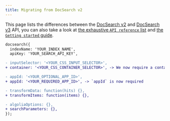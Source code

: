 ```yaml
---
title: Migrating from DocSearch v2
---
```


This page lists the differences between the [DocSearch v2](/docs/legacy/dropdown) and [DocSearch v3](/docs/v3/docsearch) API, you can also take a look at [the exhaustive `API reference` list](/docs/api) and [the `Getting started` guide](/docs/v3/docsearch).

```diff
docsearch({
  indexName: 'YOUR_INDEX_NAME',
  apiKey: 'YOUR_SEARCH_API_KEY',

- inputSelector: '<YOUR_CSS_INPUT_SELECTOR>',
+ container: '<YOUR_CSS_CONTAINER_SELECTOR>', -> We now require a container to be provided

- appId: '<YOUR_OPTIONAL_APP_ID>',
+ appId: '<YOUR_REQUIRED_APP_ID>', -> `appId` is now required

- transformData: function(hits) {},
+ transformItems: function(items) {},

- algoliaOptions: {},
+ searchParameters: {},
});
```
